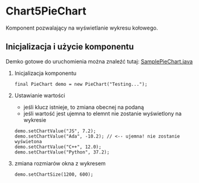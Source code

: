 # Chart5PieChart
Komponent pozwalający na wyświetlanie wykresu kołowego.

## Inicjalizacja i użycie komponentu

Demko gotowe do uruchomienia można znaleźć tutaj: [SamplePieChart.java](https://github.com/TK-Wensday-1115/Chart5PieChart/blob/master/src/main/java/pl/edu/agh/piechart/SamplePieChart.java)

1. Inicjalizacja komponentu
    ```
    final PieChart demo = new PieChart("Testing...");
    ```

2. Ustawianie wartości
    - jeśli klucz istnieje, to zmiana obecnej na podaną
    - jeśli wartość jest ujemna to elemnt nie zostanie wyświetlony na wykresie
    ```
    demo.setChartValue("JS", 7.2);
    demo.setChartValue("Ada", -10.2); // <-- ujemna! nie zostanie wyświetona
    demo.setChartValue("C++", 12.0);
    demo.setChartValue("Python", 37.2);
    ```
    
3. zmiana rozmiarów okna z wykresem
    ```
    demo.setChartSize(1200, 600);
    ```
